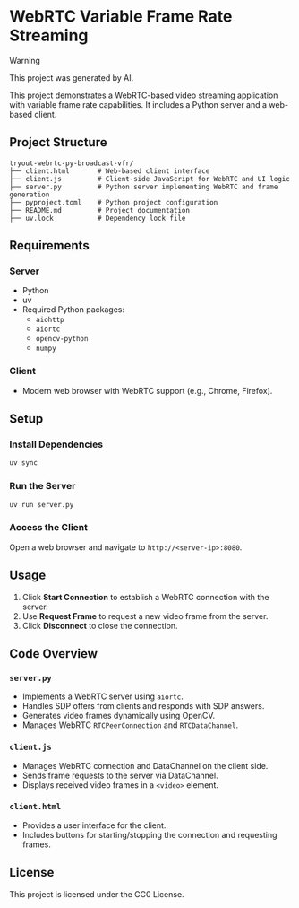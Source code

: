 # WebRTC Variable Frame Rate Streaming

> [!Warning] 
> This project was generated by AI.

This project demonstrates a WebRTC-based video streaming application with variable frame rate capabilities. It includes a Python server and a web-based client.

## Project Structure

```
tryout-webrtc-py-broadcast-vfr/
├── client.html       # Web-based client interface
├── client.js         # Client-side JavaScript for WebRTC and UI logic
├── server.py         # Python server implementing WebRTC and frame generation
├── pyproject.toml    # Python project configuration
├── README.md         # Project documentation
├── uv.lock           # Dependency lock file
```

## Requirements

### Server
- Python
- uv
- Required Python packages:
  - `aiohttp`
  - `aiortc`
  - `opencv-python`
  - `numpy`

### Client
- Modern web browser with WebRTC support (e.g., Chrome, Firefox).

## Setup

### Install Dependencies

```bash
uv sync
```

### Run the Server

```bash
uv run server.py
```

### Access the Client

Open a web browser and navigate to `http://<server-ip>:8080`.

## Usage

1. Click **Start Connection** to establish a WebRTC connection with the server.
2. Use **Request Frame** to request a new video frame from the server.
3. Click **Disconnect** to close the connection.

## Code Overview

### `server.py`
- Implements a WebRTC server using `aiortc`.
- Handles SDP offers from clients and responds with SDP answers.
- Generates video frames dynamically using OpenCV.
- Manages WebRTC `RTCPeerConnection` and `RTCDataChannel`.

### `client.js`
- Manages WebRTC connection and DataChannel on the client side.
- Sends frame requests to the server via DataChannel.
- Displays received video frames in a `<video>` element.

### `client.html`
- Provides a user interface for the client.
- Includes buttons for starting/stopping the connection and requesting frames.

## License

This project is licensed under the CC0 License.